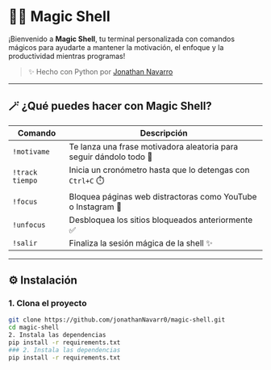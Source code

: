 # 🧙‍♂️ Magic Shell

¡Bienvenido a **Magic Shell**, tu terminal personalizada con comandos mágicos para ayudarte a mantener la motivación, el enfoque y la productividad mientras programas!

> ✨ Hecho con Python por [Jonathan Navarro](https://github.com/jonathanNavarr0)

---

## 🪄 ¿Qué puedes hacer con Magic Shell?

| Comando          | Descripción                                                                 |
|------------------|-----------------------------------------------------------------------------|
| `!motivame`      | Te lanza una frase motivadora aleatoria para seguir dándolo todo 🚀        |
| `!track tiempo`  | Inicia un cronómetro hasta que lo detengas con `Ctrl+C` ⏱️                 |
| `!focus`         | Bloquea páginas web distractoras como YouTube o Instagram 🚫                |
| `!unfocus`       | Desbloquea los sitios bloqueados anteriormente ✅                           |
| `!salir`         | Finaliza la sesión mágica de la shell ✨                                    |

---

## ⚙️ Instalación

### 1. Clona el proyecto

```bash
git clone https://github.com/jonathanNavarr0/magic-shell.git
cd magic-shell
2. Instala las dependencias
pip install -r requirements.txt
### 2. Instala las dependencias
pip install -r requirements.txt
